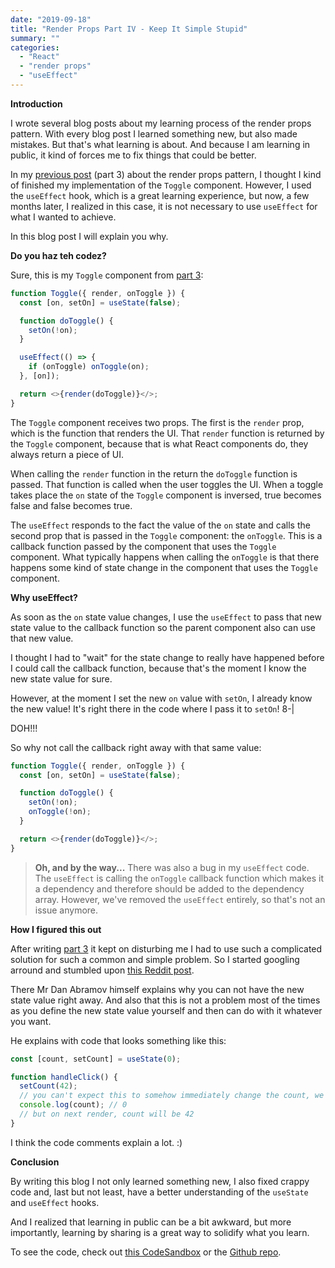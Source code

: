```yaml
---
date: "2019-09-18"
title: "Render Props Part IV - Keep It Simple Stupid"
summary: ""
categories:
  - "React"
  - "render props"
  - "useEffect"
---
```


**Introduction**

I wrote several blog posts about my learning process of the render props pattern.
With every blog post I learned something new, but also made mistakes. But that's
what learning is about. And because I am learning in public, it kind of forces
me to fix things that could be better.

In my [previous post] (part 3) about the render props pattern, I thought I kind of
finished my implementation of the `Toggle` component. However, I used the `useEffect`
hook, which is a great learning experience, but now, a few months later, I realized
in this case, it is not necessary to use `useEffect` for what I wanted to achieve.

In this blog post I will explain you why.

**Do you haz teh codez?**

Sure, this is my `Toggle` component from [part 3]:

```js
function Toggle({ render, onToggle }) {
  const [on, setOn] = useState(false);

  function doToggle() {
    setOn(!on);
  }

  useEffect(() => {
    if (onToggle) onToggle(on);
  }, [on]);

  return <>{render(doToggle)}</>;
}
```

The `Toggle` component receives two props. The first is the `render` prop, which
is the function that renders the UI. That `render` function is returned by the
`Toggle` component, because that is what React components do, they always return
a piece of UI.

When calling the `render` function in the return the `doToggle` function is passed.
That function is called when the user toggles the UI. When a toggle takes place
the `on` state of the `Toggle` component is inversed, true becomes false and false
becomes true.

The `useEffect` responds to the fact the value of the `on` state and calls the second
prop that is passed in the `Toggle` component: the `onToggle`. This is a callback
function passed by the component that uses the `Toggle` component. What typically happens
when calling the `onToggle` is that there happens some kind of state change in the
component that uses the `Toggle` component.

**Why useEffect?**

As soon as the `on` state value changes, I use the `useEffect` to pass that new state
value to the callback function so the parent component also can use that new value.

I thought I had to "wait" for the state change to really have happened before I
could call the callback function, because that's the moment I know the new state
value for sure.

However, at the moment I set the new `on` value with `setOn`, I already know the
new value! It's right there in the code where I pass it to `setOn`! 8-|

DOH!!!

So why not call the callback right away with that same value:

```js
function Toggle({ render, onToggle }) {
  const [on, setOn] = useState(false);

  function doToggle() {
    setOn(!on);
    onToggle(!on);
  }

  return <>{render(doToggle)}</>;
}
```

> **Oh, and by the way...**
> There was also a bug in my `useEffect` code. The `useEffect` is calling the `onToggle`
> callback function which makes it a dependency and therefore should be added to
> the dependency array. However, we've removed the `useEffect` entirely, so that's
> not an issue anymore.

**How I figured this out**

After writing [part 3] it kept on disturbing me I had to use such a complicated
solution for such a common and simple problem. So I started googling arround and
stumbled upon [this Reddit post].

There Mr Dan Abramov himself explains why you can not have the new state value right
away. And also that this is not a problem most of the times as you define the new state
value yourself and then can do with it whatever you want.

He explains with code that looks something like this:

```js
const [count, setCount] = useState(0);

function handleClick() {
  setCount(42);
  // you can't expect this to somehow immediately change the count, we even declared it with const :-)
  console.log(count); // 0
  // but on next render, count will be 42
}
```

I think the code comments explain a lot. :)

**Conclusion**

By writing this blog I not only learned something new, I also fixed crappy code and, last
but not least, have a better understanding of the `useState` and `useEffect` hooks.

And I realized that learning in public can be a bit awkward, but more importantly, learning
by sharing is a great way to solidify what you learn.

To see the code, check out [this CodeSandbox] or the [Github repo].

[previous post]: /render-props-part-iii-a-flexible-and-reusable-toggle-component
[part 3]: /render-props-part-iii-a-flexible-and-reusable-toggle-component
[this reddit post]: https://www.reddit.com/r/reactjs/comments/a3y76f/react_hooks_setstate_gotcha/eba1fh0/
[this codesandbox]: https://codesandbox.io/s/github/bouwe77/react-render-props-4/tree/master/
[github repo]: https://github.com/bouwe77/react-render-props-4
